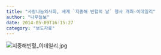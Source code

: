 ```yaml
---
title: "사랑나눔의사회, 세계 `지중해 빈혈의 날` 행사 개최-이데일리"
author: "나무늘보"
date: 2014-05-09T16:15:27
category: "보도자료"
---
```


![지중해빈혈_이데일리.jpg](/files/attach/images/1661/172/032/efccb5dd8d6786b20771e6b1711920d8.jpg)
